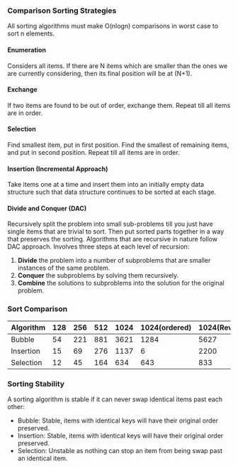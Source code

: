 ### Comparison Sorting Strategies

All sorting algorithms must make O(nlogn) comparisons in worst case to sort n elements. 

#### Enumeration

Considers all items. If there are N items which are smaller than the ones we are currently considering, then its final position will be at (N+1).

#### Exchange

If two items are found to be out of order, exchange them. Repeat till all items are in order.

#### Selection

Find smallest item, put in first position. Find the smallest of remaining items, and put in second position. Repeat till all items are in order.

#### Insertion (Incremental Approach)

Take items one at a time and insert them into an initially empty data structure such that data structure continues to be sorted at each stage.

#### Divide and Conquer (DAC)

Recursively split the problem into small sub-problems till you just have single items that are trivial to sort. Then put sorted parts together in a way that preserves the sorting. Algorithms that are recursive in nature follow DAC approach. Involves three steps at each level of recursion:

1. **Divide** the problem into a number of subproblems that are smaller instances of the same problem.
2. **Conquer** the subproblems by solving them recursively.
3. **Combine** the solutions to subproblems into the solution for the original problem.

### Sort Comparison

| Algorithm | 128 | 256 | 512 | 1024 | 1024(ordered) | 1024(Reversed) | 2048  |
| --------- | --- | --- | --- | ---- | ------------- | -------------- | ----- |
| Bubble    | 54  | 221 | 881 | 3621 | 1284          | 5627           | 14497 |
| Insertion | 15  | 69  | 276 | 1137 | 6             | 2200           | 4536  |
| Selection | 12  | 45  | 164 | 634  | 643           | 833            | 2497  |

### Sorting Stability

A sorting algorithm is stable if it can never swap identical items past each other:

- Bubble: Stable, items with identical keys will have their original order preserved.
- Insertion: Stable, items with identical keys will have their original order preserved.
- Selection: Unstable as nothing can stop an item from being swap past an identical item.
